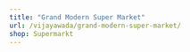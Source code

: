 ```yaml
---
title: "Grand Modern Super Market"
url: /vijayawada/grand-modern-super-market/
shop: Supermarkt
---
```

